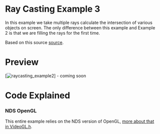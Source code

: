 # Ray Casting Example 3
In this example we take multiple rays calculate the intersection of various objects on screen. The only difference between this example and Example 2 is that we are filling the rays for the first time.

Based on this source [source](https://github.com/ncase/sight-and-light/blob/gh-pages/draft3.html).

# Preview
[![raycasting_example2](./screenshots/raycasting_example3.gif)] - coming soon

# Code Explained
### NDS OpenGL
This entire example relies on the NDS version of OpenGL, [more about that in VideoGL.h](http://libnds.devkitpro.org/videoGL_8h.html).